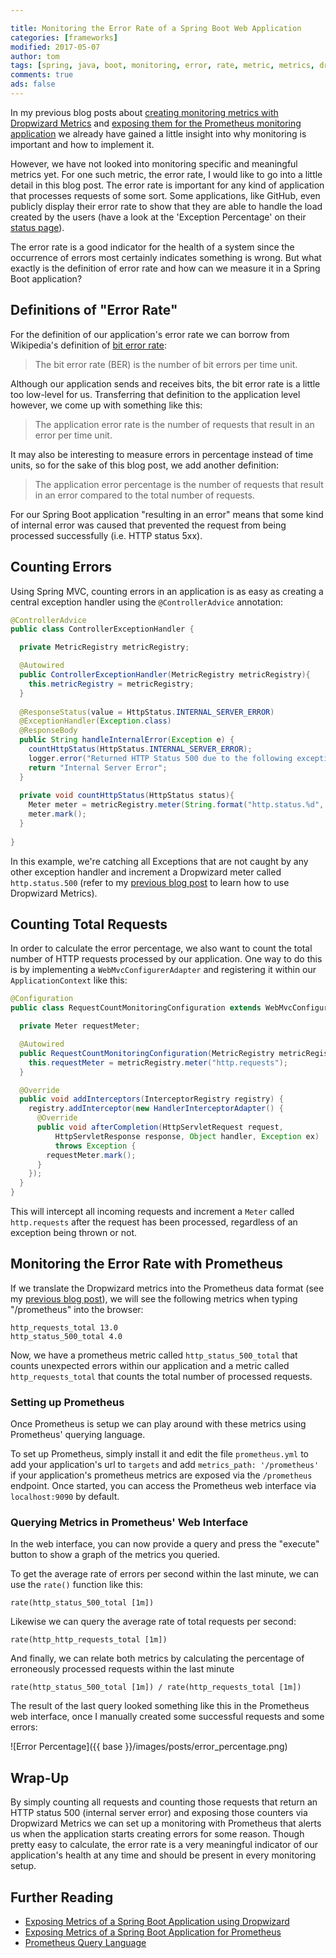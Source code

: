 ```yaml
---

title: Monitoring the Error Rate of a Spring Boot Web Application
categories: [frameworks]
modified: 2017-05-07
author: tom
tags: [spring, java, boot, monitoring, error, rate, metric, metrics, dropwizard, exception, counter, mvc]
comments: true
ads: false
---
```


In my previous blog posts about [creating monitoring metrics with Dropwizard Metrics](/transparency-with-spring-boot/) and 
[exposing them for the Prometheus monitoring application](/monitoring-spring-boot-with-prometheus/) we already have
gained a little insight into why monitoring is important and how to implement it.
 
However, we have not looked into monitoring specific and meaningful metrics yet. For one such metric, the error rate,
I would like to go into a little detail in this blog post. The error rate is important for any kind of
application that processes requests of some sort. Some applications, like GitHub, even publicly display
their error rate to show that they are able to handle the load created by the users (have a look at the 'Exception Percentage' 
on their [status page](https://status.github.com/)).

The error rate is a good indicator for the health of a system since the occurrence of errors most certainly 
indicates something is wrong. But what exactly is the definition of 
error rate and how can we measure it in a Spring Boot application?

## Definitions of "Error Rate"

For the definition of our application's error rate we can borrow from Wikipedia's definition
of [bit error rate](https://en.wikipedia.org/wiki/Bit_error_rate): 

> The bit error rate (BER) is the number of bit errors per time unit.

Although our application sends and receives bits, the bit error rate is a little too low-level
for us. Transferring that definition to the application level however, we come up with something
like this:

> The application error rate is the number of requests that result in an error per time unit.

It may also be interesting to measure errors in percentage instead of time units, so for the sake of this blog post,
we add another definition:

> The application error percentage is the number of requests that result in an error compared
> to the total number of requests.

For our Spring Boot application "resulting in an error" means that some kind of internal error was caused that prevented
the request from being processed successfully (i.e. HTTP status 5xx). 

## Counting Errors

Using Spring MVC, counting errors in an application is as easy as creating a central exception handler using
the `@ControllerAdvice` annotation:

```java
@ControllerAdvice
public class ControllerExceptionHandler {

  private MetricRegistry metricRegistry;

  @Autowired
  public ControllerExceptionHandler(MetricRegistry metricRegistry){
    this.metricRegistry = metricRegistry;
  }
  
  @ResponseStatus(value = HttpStatus.INTERNAL_SERVER_ERROR)
  @ExceptionHandler(Exception.class)
  @ResponseBody
  public String handleInternalError(Exception e) {
    countHttpStatus(HttpStatus.INTERNAL_SERVER_ERROR);
    logger.error("Returned HTTP Status 500 due to the following exception:", e);
    return "Internal Server Error";
  }
  
  private void countHttpStatus(HttpStatus status){
    Meter meter = metricRegistry.meter(String.format("http.status.%d", status.value()));
    meter.mark();
  }
  
}
```

In this example, we're catching all Exceptions that are not caught by any other exception handler
and increment a Dropwizard meter called `http.status.500` (refer to my [previous blog post](/transparency-with-spring-boot/)
to learn how to use Dropwizard Metrics).

## Counting Total Requests

In order to calculate the error percentage, we also want to count
the total number of HTTP requests processed by our application. One way to do this is by implementing
a `WebMvcConfigurerAdapter` and registering it within our `ApplicationContext` like this:

```java
@Configuration
public class RequestCountMonitoringConfiguration extends WebMvcConfigurerAdapter {

  private Meter requestMeter;

  @Autowired
  public RequestCountMonitoringConfiguration(MetricRegistry metricRegistry) {
    this.requestMeter = metricRegistry.meter("http.requests");
  }

  @Override
  public void addInterceptors(InterceptorRegistry registry) {
    registry.addInterceptor(new HandlerInterceptorAdapter() {
      @Override
      public void afterCompletion(HttpServletRequest request,
          HttpServletResponse response, Object handler, Exception ex)
          throws Exception {
        requestMeter.mark();
      }
    });
  }
}
```

This will intercept all incoming requests and increment a `Meter` called `http.requests` after the
request has been processed, regardless of an exception being thrown or not.

## Monitoring the Error Rate with Prometheus

If we translate the Dropwizard metrics into the Prometheus data format (see my [previous blog post](/monitoring-spring-boot-with-prometheus/)),
we will see the following metrics when typing "/prometheus" into the browser:

```
http_requests_total 13.0
http_status_500_total 4.0
```

Now, we have a prometheus metric called `http_status_500_total` that counts unexpected errors within our application
and a metric called `http_requests_total` that counts the total number of processed requests. 

### Setting up Prometheus
Once Prometheus is setup we can play around with these metrics using Prometheus' querying language. 

To set up Prometheus, simply install it and edit the file `prometheus.yml` to add your application's 
url to `targets` and add `metrics_path: '/prometheus'` if your application's prometheus metrics are 
exposed via the `/prometheus` endpoint. Once started, you can access the Prometheus web interface
via `localhost:9090` by default.

### Querying Metrics in Prometheus' Web Interface
In the web interface, you can now provide a query and press the "execute" button to show a graph of
the metrics you queried.

To get the average rate of errors per second within the last minute, we can use the `rate()` function like this:

```
rate(http_status_500_total [1m])
```

Likewise we can query the average rate of total requests per second:

```
rate(http_http_requests_total [1m])
```

And finally, we can relate both metrics by calculating the percentage of erroneously processed requests 
within the last minute

```
rate(http_status_500_total [1m]) / rate(http_requests_total [1m])
```

The result of the last query looked something like this in the Prometheus web interface, once I manually
created some successful requests and some errors:

![Error Percentage]({{ base }}/images/posts/error_percentage.png)

## Wrap-Up

By simply counting all requests and counting those requests that return an HTTP status 500 
(internal server error) and exposing those counters via Dropwizard Metrics we can set up a monitoring
with Prometheus that alerts us when the application starts creating errors for some reason.
Though pretty easy to calculate, the error rate is a very meaningful indicator of our application's health at
any time and should be present in every monitoring setup.  

## Further Reading

* [Exposing Metrics of a Spring Boot Application using Dropwizard](/transparency-with-spring-boot/)
* [Exposing Metrics of a Spring Boot Application for Prometheus](/monitoring-spring-boot-with-prometheus/)
* [Prometheus Query Language](https://prometheus.io/docs/querying/basics/)
 

